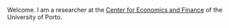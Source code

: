Welcome. I am a researcher at the [Center for Economics and Finance](http://cefup.up.pt) of the University of Porto.
